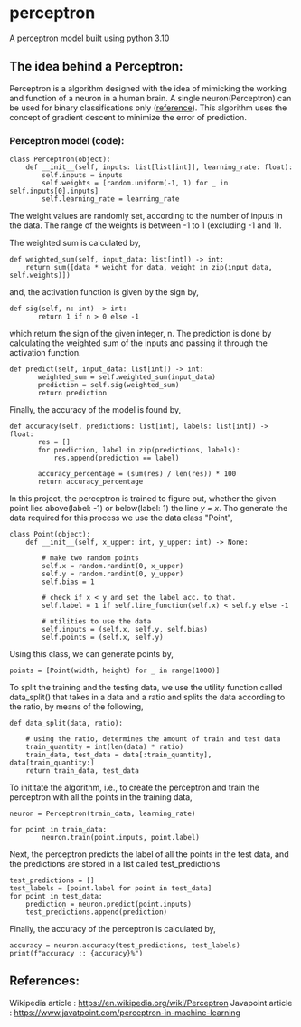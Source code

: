 # perceptron
A perceptron model built using python 3.10

## The idea behind a Perceptron:
Perceptron is a algorithm designed with the idea of mimicking the working and function of a neuron in a human brain. A single neuron(Perceptron) can be used for binary classifications only ([reference](!https://en.wikipedia.org/wiki/Perceptron)). This algorithm uses the concept of gradient descent to minimize the error of prediction.

### Perceptron model (code):

```
class Perceptron(object):
    def __init__(self, inputs: list[list[int]], learning_rate: float):
        self.inputs = inputs
        self.weights = [random.uniform(-1, 1) for _ in self.inputs[0].inputs]
        self.learning_rate = learning_rate

```

The weight values are randomly set, according to the number of inputs in the data. The range of the weights is between -1 to 1 (excluding -1 and 1). 

The weighted sum is calculated by, 

```
def weighted_sum(self, input_data: list[int]) -> int:
    return sum([data * weight for data, weight in zip(input_data, self.weights)])

```
 and, the activation function is given by the sign by,
 
 ```
def sig(self, n: int) -> int:
        return 1 if n > 0 else -1
 ```
 which return the sign of the given integer, n.
 The prediction is done by calculating the weighted sum of the inputs and passing it through the activation function.
 
 ```
 def predict(self, input_data: list[int]) -> int:
        weighted_sum = self.weighted_sum(input_data)
        prediction = self.sig(weighted_sum)
        return prediction
 ```
 
 Finally, the accuracy of the model is found by,
 
 ```
 def accuracy(self, predictions: list[int], labels: list[int]) -> float:
        res = []
        for prediction, label in zip(predictions, labels):
            res.append(prediction == label)

        accuracy_percentage = (sum(res) / len(res)) * 100
        return accuracy_percentage
```
In this project, the perceptron is trained to figure out, whether the given point lies above(label: -1) or below(label: 1) the line *y = x*.
Tho generate the data required for this process we use the data class "Point",

```
class Point(object):
    def __init__(self, x_upper: int, y_upper: int) -> None:

        # make two random points
        self.x = random.randint(0, x_upper)
        self.y = random.randint(0, y_upper)
        self.bias = 1

        # check if x < y and set the label acc. to that.
        self.label = 1 if self.line_function(self.x) < self.y else -1

        # utilities to use the data
        self.inputs = (self.x, self.y, self.bias)
        self.points = (self.x, self.y)
```
Using this class, we can generate points by,
```
points = [Point(width, height) for _ in range(1000)]
```
To split the training and the testing data, we use the utility function called data_split() that takes in a data and a ratio and splits the data according to the 
ratio, by means of the following,

```
def data_split(data, ratio):

    # using the ratio, determines the amount of train and test data
    train_quantity = int(len(data) * ratio)
    train_data, test_data = data[:train_quantity], data[train_quantity:]
    return train_data, test_data
```
To inititate the algorithm, i.e., to create the perceptron and train the perceptron with all the points in the training data,
```
neuron = Perceptron(train_data, learning_rate)
```

```
for point in train_data:
        neuron.train(point.inputs, point.label)
```
Next, the perceptron predicts the label of all the points in the test data, and the predictions are stored in a list called test_predictions

```
test_predictions = []
test_labels = [point.label for point in test_data]
for point in test_data:
    prediction = neuron.predict(point.inputs)
    test_predictions.append(prediction)
```
Finally, the accuracy of the perceptron is calculated by,
```
accuracy = neuron.accuracy(test_predictions, test_labels)
print(f"accuracy :: {accuracy}%")
```

## References:
Wikipedia article : https://en.wikipedia.org/wiki/Perceptron
Javapoint article : https://www.javatpoint.com/perceptron-in-machine-learning

 
 
 
